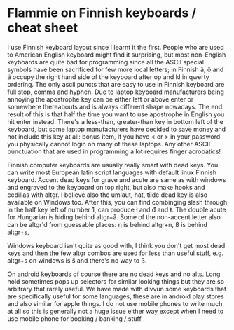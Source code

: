 # Flammie on Finnish keyboards / cheat sheet

I use Finnish keyboard layout since I learnt it the first. People who are used
to American English keyboard might find it surprising, but most non-English
keyboards are quite bad for programming since all the ASCII special symbols have
been sacrificed for few more local letters; in Finnish å, ö and ä occupy the
right hand side of the keyboard after op and kl in qwerty ordering. The only
ascii puncts that are easy to use in Finnish keyboard are full stop, comma and
hyphen. Due to laptop keyboard manufacturers being annoying the apostrophe key
can be either left or above enter or somewhere thereabouts and is always
different shape nowadays. The end result of this is that half the time you want
to use apostrophe in English you hit enter instead. There's a less-than,
greater-than key in bottom left of the keyboard, but some laptop manufacturers
have decided to save money and not include this key at all: bonus item, if you
have < or > in your password you physically cannot login on many of these
laptops. Any other ASCII punctuation that are used in programming a lot requires
finger acrobatics!

Finnish computer keyboards are usually really smart with dead keys. You can
write most European latin script languages with default linux Finnish keyboard.
Accent dead keys for grave and acute are same as with windows and engraved to
the keyboard on top right, but also make hooks and cedillas with altgr. I
believe also the umlaut, hat, tilde dead key is also available on Windows too.
After this, you can find combinging slash through in the half key left of number
1, can produce ł and đ and ŧ. The double acute for Hungarian is hiding behind
altgr+å. Some of the non-accent letter also can be altgr'd from guessable
places: ŋ is behind altgr+n, ß is behind altgr+s,

Windows keyboard isn't quite as good with, I think you don't get most dead keys
and then the few altgr combos are used for less than useful stuff, e.g. altgr+s
on windows is š and there's no way to ß.

On android keyboards of course there are no dead keys and no alts. Long hold
sometimes pops up selectors for similar looking things but they are so arbitrary
that rarely useful. We have made with divvun some keyboards that are
specifically useful for some languages, these are in android play stores and
also similar for apple things. I do not use mobile phones to write much at all
so this is generally not a huge issue either way except when I need to use
mobile phone for booking / banking / stuff
